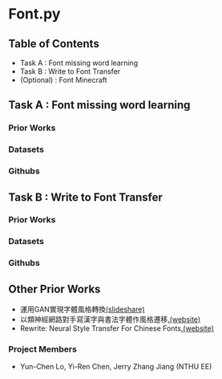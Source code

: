 # Font.py

## Table of Contents
- Task A : Font missing word learning
- Task B : Write to Font Transfer
- (Optional) : Font Minecraft

## Task A : Font missing word learning
### Prior Works

### Datasets

### Githubs

## Task B : Write to Font Transfer

### Prior Works

### Datasets

### Githubs

## Other Prior Works
* 運用GAN實現字體風格轉換[(slideshare)](https://www.slideshare.net/cnanews/gan-137298578)
* 以類神經網路對手寫漢字與書法字體作風格遷移[.(website)](http://ludwig.willyoudo.com/?p=1219)
* Rewrite: Neural Style Transfer For Chinese Fonts[.(website)](https://github.com/kaonashi-tyc/Rewrite)

### Project Members
- Yun-Chen Lo, Yi-Ren Chen, Jerry Zhang Jiang (NTHU EE)
